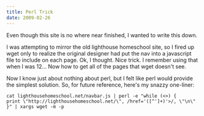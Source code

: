 ```yaml
---
title: Perl Trick
date: 2009-02-26
---
```

Even though this site is no where near finished, I wanted to write this down.

I was attempting to mirror the old lighthouse homeschool site, so I fired up wget
only to realize the original designer had put the nav into a javascript file to
include on each page. Ok, I thought. Nice trick. I remember using that when I
was 12... Now how to get all of the pages that wget doesn't see.

Now I know just about nothing about perl, but I felt like perl would provide the
simplest solution. So, for future reference, here's my snazzy one-liner:

    cat lighthousehomeschool.net/navbar.js | perl -e "while (<>) {
    print \"http://lighthousehomeschool.net/\", /href='([^']+)'>/, \"\n\"
    }" | xargs wget -m -p
